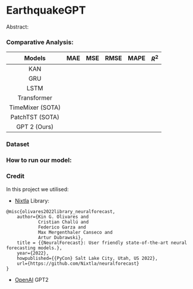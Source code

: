 # EarthquakeGPT

Abstract: 


### Comparative Analysis:

|      Models      | MAE | MSE | RMSE | MAPE | $R^2$ |
|:----------------:|:---:|:---:|:----:|:----:|:-----:|
|       KAN        |     |     |      |      |       |
|       GRU        |     |     |      |      |       |  
|       LSTM       |     |     |      |      |       |
|   Transformer    |     |     |      |      |       |
| TimeMixer (SOTA) |     |     |      |      |       |
| PatchTST (SOTA)  |     |     |      |      |       |
|   GPT 2 (Ours)   |     |     |      |      |       |

### Dataset

### How to run our model:

### Credit

In this project we utilised:

- [Nixtla](https://nixtlaverse.nixtla.io/) Library:
```
@misc{olivares2022library_neuralforecast,
    author={Kin G. Olivares and
            Cristian Challú and
            Federico Garza and
            Max Mergenthaler Canseco and
            Artur Dubrawski},
    title = {{NeuralForecast}: User friendly state-of-the-art neural forecasting models.},
    year={2022},
    howpublished={{PyCon} Salt Lake City, Utah, US 2022},
    url={https://github.com/Nixtla/neuralforecast}
}
```
- [OpenAI](https://openai.com/) GPT2 